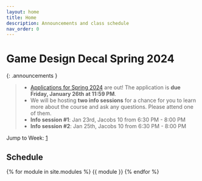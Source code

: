 ```yaml
---
layout: home
title: Home
description: Announcements and class schedule
nav_order: 0
---
```


# Game Design Decal Spring 2024

{: .announcements }

> - [Applications for Spring 2024] are out! The application is **due Friday, January 26th at 11:59 PM**.
> - We will be hosting **two info sessions** for a chance for you to learn more about the course and ask any questions. Please attend one of them.
> - **Info session #1**: Jan 23rd, Jacobs 10 from 6:30 PM - 8:00 PM
> - **Info session #2**: Jan 25th, Jacobs 10 from 6:30 PM - 8:00 PM

Jump to Week: [1](#week-1) 

<!-- \| [2](#week-2) \| [3](#week-3) \| [4](#week-4) \| [5](#week-5) \| [6](#week-6) \| [7](#week-7) \| [8](#week-8) \| [9](#week-9) \| [10](#week-10) \| [11](#week-11) \| [12](#week-12) \| [13](#week-13) \| [14](#week-14) -->

## Schedule

{% for module in site.modules %}
{{ module }}
{% endfor %}

[Lab 0]: ./pages/labs/lab0/lab0
[Lab 1]: ./pages/labs/lab1/lab1
[Lab 2]: ./pages/labs/lab2/lab2
[Lab 3]: ./pages/labs/lab3/lab3
[Lab 4]: ./pages/labs/lab4/lab4
[Lab 5]: ./pages/labs/lab5/lab5
[Lab 6]: ./pages/labs/lab6/lab6
[Lab 7]: ./pages/labs/lab7/lab7
[Lab 8]: ./pages/labs/lab8/lab8
[Lab 9]: ./pages/labs/lab9/lab9
[Lab 10]: ./pages/labs/lab10/lab10
[Lab 11]: ./pages/labs/lab11/lab11
[Lab 12]: ./pages/labs/lab12/lab12
[Lab 13]: ./pages/labs/lab13/lab13
[Lab 14]: ./pages/labs/lab14/lab14
[Lab 15]: ./pages/labs/lab15/lab15
[Lab 16]: ./pages/labs/lab16/lab16
[Lab 17]: ./pages/labs/lab17/lab17
[Project 1]: ./pages/projects/Projects
[Project 2]: ./pages/projects/project2/project2
[Project 3]: ./pages/projects/project3/project3

[Applications for Spring 2024]: http://tinyurl.com/sp24gddapp

